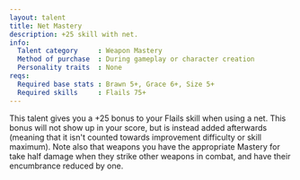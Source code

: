 ```yaml
---
layout: talent
title: Net Mastery
description: +25 skill with net.
info:
  Talent category     : Weapon Mastery
  Method of purchase  : During gameplay or character creation
  Personality traits  : None
reqs:
  Required base stats : Brawn 5+, Grace 6+, Size 5+
  Required skills     : Flails 75+
---
```


This talent gives you a +25 bonus to your Flails skill when using a net. This bonus will not show up in your score, but is instead added afterwards (meaning that it isn't counted towards improvement difficulty or skill maximum). Note also that weapons you have the appropriate Mastery for take half damage when they strike other weapons in combat, and have their encumbrance reduced by one.